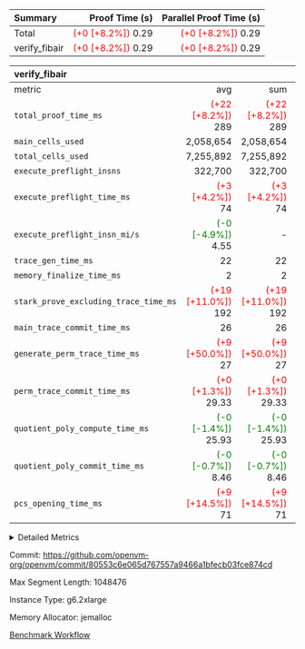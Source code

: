 | Summary | Proof Time (s) | Parallel Proof Time (s) |
|:---|---:|---:|
| Total | <span style='color: red'>(+0 [+8.2%])</span> 0.29 | <span style='color: red'>(+0 [+8.2%])</span> 0.29 |
| verify_fibair | <span style='color: red'>(+0 [+8.2%])</span> 0.29 | <span style='color: red'>(+0 [+8.2%])</span> 0.29 |


| verify_fibair |||||
|:---|---:|---:|---:|---:|
|metric|avg|sum|max|min|
| `total_proof_time_ms ` | <span style='color: red'>(+22 [+8.2%])</span> 289 | <span style='color: red'>(+22 [+8.2%])</span> 289 | <span style='color: red'>(+22 [+8.2%])</span> 289 | <span style='color: red'>(+22 [+8.2%])</span> 289 |
| `main_cells_used     ` |  2,058,654 |  2,058,654 |  2,058,654 |  2,058,654 |
| `total_cells_used    ` |  7,255,892 |  7,255,892 |  7,255,892 |  7,255,892 |
| `execute_preflight_insns` |  322,700 |  322,700 |  322,700 |  322,700 |
| `execute_preflight_time_ms` | <span style='color: red'>(+3 [+4.2%])</span> 74 | <span style='color: red'>(+3 [+4.2%])</span> 74 | <span style='color: red'>(+3 [+4.2%])</span> 74 | <span style='color: red'>(+3 [+4.2%])</span> 74 |
| `execute_preflight_insn_mi/s` | <span style='color: green'>(-0 [-4.9%])</span> 4.55 | -          | <span style='color: green'>(-0 [-4.9%])</span> 4.55 | <span style='color: green'>(-0 [-4.9%])</span> 4.55 |
| `trace_gen_time_ms   ` |  22 |  22 |  22 |  22 |
| `memory_finalize_time_ms` |  2 |  2 |  2 |  2 |
| `stark_prove_excluding_trace_time_ms` | <span style='color: red'>(+19 [+11.0%])</span> 192 | <span style='color: red'>(+19 [+11.0%])</span> 192 | <span style='color: red'>(+19 [+11.0%])</span> 192 | <span style='color: red'>(+19 [+11.0%])</span> 192 |
| `main_trace_commit_time_ms` |  26 |  26 |  26 |  26 |
| `generate_perm_trace_time_ms` | <span style='color: red'>(+9 [+50.0%])</span> 27 | <span style='color: red'>(+9 [+50.0%])</span> 27 | <span style='color: red'>(+9 [+50.0%])</span> 27 | <span style='color: red'>(+9 [+50.0%])</span> 27 |
| `perm_trace_commit_time_ms` | <span style='color: red'>(+0 [+1.3%])</span> 29.33 | <span style='color: red'>(+0 [+1.3%])</span> 29.33 | <span style='color: red'>(+0 [+1.3%])</span> 29.33 | <span style='color: red'>(+0 [+1.3%])</span> 29.33 |
| `quotient_poly_compute_time_ms` | <span style='color: green'>(-0 [-1.4%])</span> 25.93 | <span style='color: green'>(-0 [-1.4%])</span> 25.93 | <span style='color: green'>(-0 [-1.4%])</span> 25.93 | <span style='color: green'>(-0 [-1.4%])</span> 25.93 |
| `quotient_poly_commit_time_ms` | <span style='color: green'>(-0 [-0.7%])</span> 8.46 | <span style='color: green'>(-0 [-0.7%])</span> 8.46 | <span style='color: green'>(-0 [-0.7%])</span> 8.46 | <span style='color: green'>(-0 [-0.7%])</span> 8.46 |
| `pcs_opening_time_ms ` | <span style='color: red'>(+9 [+14.5%])</span> 71 | <span style='color: red'>(+9 [+14.5%])</span> 71 | <span style='color: red'>(+9 [+14.5%])</span> 71 | <span style='color: red'>(+9 [+14.5%])</span> 71 |



<details>
<summary>Detailed Metrics</summary>

|  | verify_program_compile_ms | verify_fibair_time_ms | total_cells | stark_prove_excluding_trace_time_ms | quotient_poly_compute_time_ms | quotient_poly_commit_time_ms | query phase_time_ms | perm_trace_commit_time_ms | pcs_opening_time_ms | partially_prove_time_ms | open_time_ms | main_trace_commit_time_ms | generate_perm_trace_time_ms | evaluate matrix_time_ms | eval_and_commit_quotient_time_ms | build fri inputs_time_ms | OpeningProverGpu::open_time_ms |
| --- | --- | --- | --- | --- | --- | --- | --- | --- | --- | --- | --- | --- | --- | --- | --- | --- |
|  | 7 | 289 | 65,536 | 22 | 0.14 | 0.81 | 1 | 0 | 19 | 0 | 19 | 1 | 0 | 1 | 1 | 0 | 19 | 

| air_name | rows | quotient_deg | main_cols | interactions | constraints | cells |
| --- | --- | --- | --- | --- | --- | --- |
| AccessAdapterAir<2> |  | 2 |  | 5 | 12 |  | 
| AccessAdapterAir<4> |  | 2 |  | 5 | 12 |  | 
| AccessAdapterAir<8> |  | 2 |  | 5 | 12 |  | 
| FibonacciAir | 32,768 | 1 | 2 |  | 5 | 65,536 | 
| FriReducedOpeningAir |  | 2 |  | 39 | 71 |  | 
| JalRangeCheckAir |  | 2 |  | 9 | 14 |  | 
| NativePoseidon2Air<BabyBearParameters>, 1> |  | 2 |  | 136 | 572 |  | 
| PhantomAir |  | 2 |  | 3 | 5 |  | 
| ProgramAir |  | 1 |  | 1 | 4 |  | 
| VariableRangeCheckerAir |  | 1 |  | 1 | 4 |  | 
| VmAirWrapper<AluNativeAdapterAir, FieldArithmeticCoreAir> |  | 2 |  | 15 | 27 |  | 
| VmAirWrapper<BranchNativeAdapterAir, BranchEqualCoreAir<1> |  | 2 |  | 11 | 25 |  | 
| VmAirWrapper<NativeAdapterAir<2, 0>, PublicValuesCoreAir> |  | 2 |  | 11 | 29 |  | 
| VmAirWrapper<NativeLoadStoreAdapterAir<1>, NativeLoadStoreCoreAir<1> |  | 2 |  | 15 | 20 |  | 
| VmAirWrapper<NativeLoadStoreAdapterAir<4>, NativeLoadStoreCoreAir<4> |  | 2 |  | 15 | 20 |  | 
| VmAirWrapper<NativeVectorizedAdapterAir<4>, FieldExtensionCoreAir> |  | 2 |  | 15 | 27 |  | 
| VmConnectorAir |  | 2 |  | 5 | 11 |  | 
| VolatileBoundaryAir |  | 2 |  | 7 | 19 |  | 

| group | trace_gen_time_ms | total_proof_time_ms | total_cells_used | total_cells | system_trace_gen_time_ms | stark_prove_excluding_trace_time_ms | single_trace_gen_time_ms | quotient_poly_compute_time_ms | quotient_poly_commit_time_ms | query phase_time_ms | perm_trace_commit_time_ms | pcs_opening_time_ms | partially_prove_time_ms | open_time_ms | memory_finalize_time_ms | main_trace_commit_time_ms | main_cells_used | generate_perm_trace_time_ms | fri.log_blowup | execute_preflight_time_ms | execute_preflight_insns | execute_preflight_insn_mi/s | evaluate matrix_time_ms | eval_and_commit_quotient_time_ms | build fri inputs_time_ms | OpeningProverGpu::open_time_ms |
| --- | --- | --- | --- | --- | --- | --- | --- | --- | --- | --- | --- | --- | --- | --- | --- | --- | --- | --- | --- | --- | --- | --- | --- | --- | --- | --- |
| verify_fibair | 22 | 289 | 7,255,892 | 62,474,410 | 22 | 192 | 0 | 25.93 | 8.46 | 4 | 29.33 | 71 | 57 | 71 | 2 | 26 | 2,058,654 | 27 | 1 | 74 | 322,700 | 4.55 | 10 | 35 | 1 | 71 | 

| group | air_name | rows | prep_cols | perm_cols | main_cols | cells |
| --- | --- | --- | --- | --- | --- | --- |
| verify_fibair | AccessAdapterAir<2> | 131,072 |  | 16 | 11 | 3,538,944 | 
| verify_fibair | AccessAdapterAir<4> | 65,536 |  | 16 | 13 | 1,900,544 | 
| verify_fibair | AccessAdapterAir<8> | 128 |  | 16 | 17 | 4,224 | 
| verify_fibair | FriReducedOpeningAir | 2,048 |  | 84 | 27 | 227,328 | 
| verify_fibair | JalRangeCheckAir | 32,768 |  | 28 | 12 | 1,310,720 | 
| verify_fibair | NativePoseidon2Air<BabyBearParameters>, 1> | 32,768 |  | 312 | 398 | 23,265,280 | 
| verify_fibair | PhantomAir | 16,384 |  | 12 | 6 | 294,912 | 
| verify_fibair | ProgramAir | 8,192 |  | 8 | 10 | 147,456 | 
| verify_fibair | VariableRangeCheckerAir | 262,144 | 2 | 8 | 1 | 2,359,296 | 
| verify_fibair | VmAirWrapper<AluNativeAdapterAir, FieldArithmeticCoreAir> | 262,144 |  | 36 | 29 | 17,039,360 | 
| verify_fibair | VmAirWrapper<BranchNativeAdapterAir, BranchEqualCoreAir<1> | 32,768 |  | 28 | 23 | 1,671,168 | 
| verify_fibair | VmAirWrapper<NativeLoadStoreAdapterAir<1>, NativeLoadStoreCoreAir<1> | 65,536 |  | 40 | 21 | 3,997,696 | 
| verify_fibair | VmAirWrapper<NativeLoadStoreAdapterAir<4>, NativeLoadStoreCoreAir<4> | 32,768 |  | 40 | 27 | 2,195,456 | 
| verify_fibair | VmAirWrapper<NativeVectorizedAdapterAir<4>, FieldExtensionCoreAir> | 32,768 |  | 36 | 38 | 2,424,832 | 
| verify_fibair | VmConnectorAir | 2 | 1 | 16 | 5 | 42 | 
| verify_fibair | VolatileBoundaryAir | 65,536 |  | 20 | 12 | 2,097,152 | 

| group | trace_height_constraint | weighted_sum | threshold |
| --- | --- | --- | --- |
| verify_fibair | 0 | 1,085,444 | 2,013,265,921 | 
| verify_fibair | 1 | 5,411,200 | 2,013,265,921 | 
| verify_fibair | 2 | 542,722 | 2,013,265,921 | 
| verify_fibair | 3 | 5,476,612 | 2,013,265,921 | 
| verify_fibair | 4 | 65,536 | 2,013,265,921 | 
| verify_fibair | 5 | 12,851,850 | 2,013,265,921 | 

| trace_height_constraint | threshold |
| --- | --- |
| 0 | 2,013,265,921 | 

</details>


Commit: https://github.com/openvm-org/openvm/commit/80553c6e065d767557a9466a1bfecb03fce874cd

Max Segment Length: 1048476

Instance Type: g6.2xlarge

Memory Allocator: jemalloc

[Benchmark Workflow](https://github.com/openvm-org/openvm/actions/runs/17475184649)

